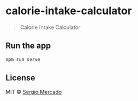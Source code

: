 # calorie-intake-calculator
> Calorie Intake Calculator

## Run the app
```sh
npm run serve
```

## License

MIT © [Sergio Mercado](https://smercadomx.github.com)
